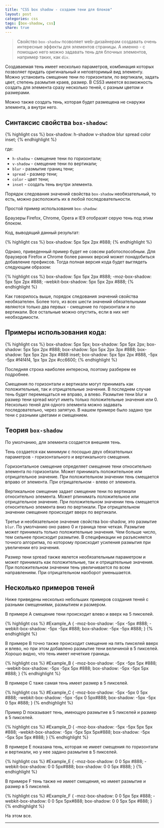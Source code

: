 ```yaml
---
title: "CSS box shadow - создаем тени для блоков"
layout: post
categories: css
tags: [box-shadow, css]
share: true
---
```


> Свойство `box-shadow` позволяет web-дизайнерам создавать очень интересные эффекты для элементов страницы. А именно - с помощью него можно задавать тень для блочных элементов, например таких, как `div`.

Создаваемая тень имеет несколько параметров, комбинация которых позволяет придать оригинальный и неповторимый вид элементу. Можно установить смещение тени по горизонтали, по вертикали, задать цвет, степень размытия краев, размер. В CSS3 имеется возможность создать для элемента сразу несколько теней, с разным цветом и размерами.

Можно также создать тень, которая будет размещена не снаружи элемента, а внутри него.

## Синтаксис свойства `box-shadow`:

{% highlight css %}
box-shadow: h-shadow v-shadow blur spread color inset;
{% endhighlight %}

где:

* `h-shadow` - смещение тени по горизонтали;
* `v-shadow` - смещение тени по вертикали;
* `blur` - размытие границ тени;
* `spread` - размер тени;
* `color` - цвет тени;
* `inset` - создать тень внутри элемента.

Порядок следования значений свойства `box-shadow` необязательный, то есть, можно расположить их в любой последовательности.

Простой пример использования `box-shadow`:

Браузеры Firefox, Chrome, Opera и IE9 отобразят серую тень под этим блоком.

Код, выводящий данный результат:

{% highlight css %}
box-shadow: 5px 5px 2px #888;
{% endhighlight %}

Однако, приведенный пример будет не совсем работоспособным. Для браузеров Firefox и Chrome более ранних версий может понадобиться добавление префиксов. Тогда полная версия кода будет выглядеть следующим образом:

{% highlight css %}
box-shadow: 5px 5px 2px #888;
-moz-box-shadow: 5px 5px 2px #888;
-webkit-box-shadow: 5px 5px 2px #888;
{% endhighlight %}

Как говорилось выше, порядок следования значений свойства необязателен. Более того, из всех шести значений обязательными являются только два первых - смещение по горизонтали и по вертикали. Все остальные можно опустить, если в них нет необходимости.

## Примеры использования кода:

{% highlight css %}
box-shadow: 5px 5px;
box-shadow: 5px 5px 2px;
box-shadow: 5px 5px 2px #888;
box-shadow: 5px 5px 2px 3px #888;
box-shadow: 5px 5px 2px 3px #888 inset;
box-shadow: 5px 5px 2px #888, -5px -5px #f4f4f4, 1px 1px 2px #cc6600;
{% endhighlight %}

Последняя строка наиболее интересна, поэтому разберем ее подробнее.

Смещения по горизонтали и вертикали могут принимать как положительные, так и отрицательные значения. В последнем случае тень будет перемещаться не вправо, а влево. Размытие тени blur и размер тени spread могут иметь только положительные значения или 0. Несколько теней для одного элемента можно задавать последовательно, через запятую. В нашем примере было задано три тени с разными цветами и смещением.

## Теория `box-shadow`

По умолчанию, для элемента создается внешняя тень.

Тень создается как минимум с посощью двух обязательных параметров - горизонтального и вертикального смещения.

Горизонтальное смещение определяет смещение тени относительно элемента по горизонтали. Может принимать положительное или отрицательное значение. При положительном значении тень смещается вправо от элемента. При отрицательном - влево от элемента.

Вертикальное смещение задает смещение тени по вертикали относительно элемента. Может рпинимать положительное или отрицательное значение. При положительном значении тень смещается относительно элемента вниз по вертикали. При отрицательном значении смещение происходит вверх по вертикали.

Третье и необязательное значение свойства box-shadow, это размытие `blur`. По умолчанию оно равно 0 и граница тени четкая. Размытие может принимать только положительные значения. Чем больше число, тем сильнее происходит размытие. В спецификации не разъясняется точного алгоритма, по которому происходит усиления размытия при увеличении его значения.

Размер тени spread также явлется необязательным параметром и может принимать как положительные, так и отрицательные значения. При положительном значении тень увеличивается по всем направлениям. При отрицательном наоборот уменьшается.

## Несколько примеров теней

Ниже приведены несколько небольших примеров создания теней с разными смещениями, размытием и размером.

В примере A смещение тени происходит влево и вверх на 5 пикселей.

{% highlight css %}
  #Example_A {
  -moz-box-shadow: -5px -5px #888;
  -webkit-box-shadow: -5px -5px #888;
  box-shadow: -5px -5px #888;
}
{% endhighlight %}

В примере B точно также происходит смещение на пять пикселей вверх и влево, но при этом добавлено размытие тени величиной в 5 пикселей. Хорошо видно, что тень имеет нечеткие границы.

{% highlight css %}
  #Example_B {
  -moz-box-shadow: -5px -5px 5px #888;
  -webkit-box-shadow: -5px -5px 5px #888;
  box-shadow: -5px -5px 5px #888;
}
{% endhighlight %}

В примере С таже самая тень имеет размер в 5 пикселей.

{% highlight css %}
  #Example_C {
  -moz-box-shadow: -5px -5px 0 5px #888;
  -webkit-box-shadow: -5px -5px 0 5px#888;
  box-shadow: -5px -5px 0 5px #888;
}
{% endhighlight %}

Пример D показывает тень, имеющую размытие в 5 пикселей и размер в 5 пикселей.

{% highlight css %}
  #Example_D {
  -moz-box-shadow: -5px -5px 5px 5px #888;
  -webkit-box-shadow: -5px -5px 5px 5px#888;
  box-shadow: -5px -5px 5px 5px #888;
}
{% endhighlight %}

В примере E показана тень, которая не имеет смещения по горизонтали и вертикали, но у нее задано размытие в 5 пикселей.

{% highlight css %}
  #Example_E {
  -moz-box-shadow: 0 0 5px #888;
  -webkit-box-shadow: 0 0 5px#888;
  box-shadow: 0 0 5px #888;
}
{% endhighlight %}

В примере F тень также не имеет смещения, но имеет размытие и размер в 5 пикселей.

{% highlight css %}
  #Example_F {
  -moz-box-shadow: 0 0 5px 5px #888;
  -webkit-box-shadow: 0 0 5px 5px#888;
  box-shadow: 0 0 5px 5px #888;
}
{% endhighlight %}

На этом все.

---